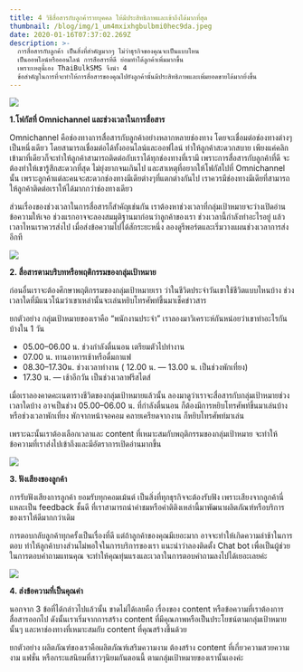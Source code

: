 ```yaml
---
title: 4 วิธีสื่อสารกับลูกค้ารายบุคคล ให้มีประสิทธิภาพและเข้าถึงได้มากที่สุด
thumbnail: /blog/img/1_um4mxixhgbulbmi0hec9da.jpeg
date: 2020-01-16T07:37:02.269Z
description: >-
  การสื่อสารกับลูกค้า เป็นสิ่งที่สำคัญมากๆ ไม่ว่าธุรกิจของคุณจะเป็นแบบไหน
  เป็นออพไลน์หรือออนไลน์ การสือสารที่ดี ย่อมทำได้ลูกค้าเพิ่มมากขึ้น
  เพราะเหตุนี้เอง ThaiBulkSMS จึงนำ 4
  ข้อสำคัญในการที่จะทำให้การสื่อสารของคุณไปยังลูกค้านั้นมีประสิทธิภาพและเพิ่มยอดขายได้มากยิ่งขึ้น
---
```



![](/blog/img/1_m1farbk0fua6gvbwdx3z8g.jpeg)

**1.โฟกัสที่ Omnichannel และช่วงเวลาในการสื่อสาร**

Omnichannel คือช่องทางการสื่อสารกับลูกค้าอย่างหลากหลายช่องทาง โดยจะเชื่อมต่อช่องทางต่างๆเป็นหนึ่งเดียว โดยสามารถเชื่อมต่อได้ทั้งออนไลน์และออฟไลน์ ทำให้ลูกค้าสะดวกสบาย เพียงแค่คลิกเข้ามาที่เดียวก็จะทำให้ลูกค้าสามารถติดต่อกับเราได้ทุกช่องทางที่เรามี เพราะการสื่อสารกับลูกค้าที่ดี จะต้องทำให้เขารู้สึกสะดวกที่สุด ไม่ยุ่งยากจนเกินไป และสาเหตุที่อยากให้โฟกัสไปที่ Omnichannel นั้น เพราะลูกค้าแต่ละคนจะสะดวกช่องทางมีเดียต่างๆที่แตกต่างกันไป เราควรมีช่องทางมีเดียที่สามารถให้ลูกค้าติดต่อเราให้ได้มากกว่าช่องทางเดียว

ส่วนเรื่องของช่วงเวลาในการสื่อสารก็สำคัญเช่นกัน เราต้องหาช่วงเวลาที่กลุ่มเป้าหมายจะว่างเปิดอ่านข้อความให้เจอ ช่วงแรกอาจจะลองสมมุติฐานมาก่อนว่าลูกค้าของเรา ช่วงเวลานี้กำลังทำอะไรอยู่ แล้วเวลาไหนเราควรส่งไป เมื่อส่งข้อความไปได้สักระยะหนึ่ง ลองดูรีพอร์ตและเริ่มวางแผนช่วงเวลาการส่งอีกที

![](/blog/img/1__4curg-zp8ms2hl1z0ba8q.jpeg)

**2. สื่อสารตามบริบทหรือพฤติกรรมของกลุ่มเป้าหมาย**

ก่อนอื่นเราจะต้องศึกษาพฤติกรรมของกลุ่มเป้าหมายเรา ว่าในชีวิตประจำวันเขาใช้ชีวิตแบบไหนบ้าง ช่วงเวลาใดที่มีแนวโน้มว่าเขาเหล่านั้นจะเล่นหยิบโทรศัพท์ขึ้นมาเช็คข่าวสาร

ยกตัวอย่าง กลุ่มเป้าหมายของเราคือ “พนักงานประจำ” เราลองมาวิเคราะห์กันหน่อยว่าเขาทำอะไรกันบ้างใน 1 วัน

* 05.00–06.00 น. ช่วงกำลังตื่นนอน เตรียมตัวไปทำงาน
* 07.00 น. ทานอาหารเช้าหรือดื่มกาแฟ
* 08.30–17.30น. ช่วงเวลาทำงาน ( 12.00 น. — 13.00 น. เป็นช่วงพักเที่ยง)
* 17.30 น. — เช้าอีกวัน เป็นช่วงเวลาฟรีสไตส์

เมื่อเราลองคาดคะเนตารางชีวิตของกลุ่มเป้าหมายแล้วนั้น ลองมาดูว่าเราจะสื่อสารกับกลุ่มเป้าหมายช่วงเวลาใดบ้าง อาจเป็นช่วง 05.00–06.00 น. ที่กำลังตื่นนอน ก็ต้องมีการหยิบโทรศัพท์ขึ้นมาเล่นบ้าง หรือช่วงเวลาพักเที่ยง พักจากหน้าจอคอม คลายเครียดจากงาน ก็หยิบโทรศัพท์มาเล่น

เพราะฉะนั้นเราต้องเลือกเวลาและ content ที่เหมาะสมกับพฤติกรรมของกลุ่มเป้าหมาย จะทำให้ข้อความที่เราส่งไปเข้าถึงและมีอัตราการเปิดอ่านมากขึ้น

![](/blog/img/1_hd-06gxsghlr8sq-jnafyw.jpeg)

**3. ฟังเสียงของลูกค้า**

การรับฟังเสียงการลูกค้า ยอมรับทุกคอมเม้นต์ เป็นสิ่งที่ทุกธุรกิจจะต้องรับฟัง เพราะเสียงจากลูกค้านี่แหละเป็น feedback ชั้นดี ที่เราสามารถนำคำชมหรือคำติติงเหล่านี้มาพัฒนาผลิตภัณฑ์หรือบริการของเราให้ดีมากกว่าเดิม

การตอบกลับลูกค้าทุกครั้งเป็นเรื่องที่ดี แต่ถ้าลูกค้าของคุณมีเยอะมาก อาจจะทำให้เกิดความล่าช้าในการตอบ ทำให้ลูกค้าบางส่วนไม่พอใจในการบริการของเรา แนะนำว่าลองติดตั้ง Chat bot เพื่อเป็นผู้ช่วยในการตอบคำถามแทนคุณ จะทำให้คุณทุ่นแรงและเวลาในการตอบคำถามลงไปได้เยอะเลยค่ะ

![](/blog/img/1_1n6fh47asuu_baduxduzsg.jpeg)

**4. ส่งข้อความที่เป็นคุณค่า**

นอกจาก 3 ข้อที่ได้กล่าวไปแล้วนั้น ขาดไม่ได้เลยคือ เรื่องของ content หรือข้อความที่เราต้องการสื่อสารออกไป ดังนั้นเราเริ่มจากการสร้าง content ที่มีคุณภาพหรือเป็นประโยชน์ตามกลุ่มเป้าหมายนั้นๆ และหาช่องทางที่เหมาะสมกับ content ที่คุณสร้างขึ้นด้วย

ยกตัวอย่าง ผลิตภัณฑ์ของเราคือผลิตภัณฑ์เสริมความงาม ต้องสร้าง content ที่เกี่ยวความสวยความงาม แฟชั่น หรือกระแสนิยมที่สาวๆนิยมกันตอนนี้ ตามกลุ่มเป้าหมายของเรานั้นเองค่ะ
